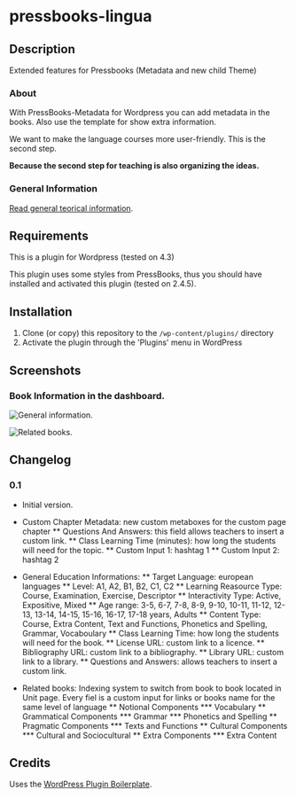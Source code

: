 # pressbooks-lingua

## Description
Extended features for Pressbooks (Metadata and new child Theme)

### About

With PressBooks-Metadata for Wordpress you can add metadata in the books. Also use the template for show extra information.

We want to make the language courses more user-friendly. This is the second step.

**Because the second step for teaching is also organizing the ideas.**

### General Information
[Read general teorical information](/README-general-information.md).


## Requirements
This is a plugin for Wordpress (tested on 4.3)

This plugin uses some styles from PressBooks, thus you should have installed and
activated this plugin (tested on 2.4.5).

## Installation

1. Clone (or copy) this repository to the `/wp-content/plugins/` directory
1. Activate the plugin through the 'Plugins' menu in WordPress

## Screenshots

### Book Information in the dashboard.
![General information.](assets/GeneralInformation.png)

![Related books.](assets/RelatedBooks.png)



## Changelog

### 0.1
* Initial version.

* Custom Chapter Metadata: new custom metaboxes for the custom page chapter
** Questions And Answers: this field allows teachers to insert a custom link. 
** Class Learning Time (minutes): how long the students will need for the topic.
** Custom Input 1: hashtag 1 
** Custom Input 2: hashtag 2

* General Education Informations:
** Target Language: european languages
** Level: A1, A2, B1, B2, C1, C2
** Learning Reasource Type: Course, Examination, Exercise, Descriptor
** Interactivity Type: Active, Expositive, Mixed
** Age range: 3-5, 6-7, 7-8, 8-9, 9-10, 10-11, 11-12, 12-13, 13-14, 14-15, 15-16, 16-17, 17-18 years, Adults
** Content Type: Course, Extra Content, Text and Functions, Phonetics and Spelling, Grammar, Vocaboulary
** Class Learning Time: how long the students will need for the book.
** License URL: custom link to a licence.
** Bibliography URL: custom link to a bibliography.
** Library URL: custom link to a library.
** Questions and Answers: allows teachers to insert a custom link. 
* Related books: Indexing system to switch from book to book located in Unit page. Every fiel is a custom input for links or books name for the same level of language
** Notional Components
*** Vocabulary
** Grammatical Components
*** Grammar
*** Phonetics and Spelling
** Pragmatic Components
*** Texts and Functions
** Cultural Components
*** Cultural and Sociocultural
** Extra Components
*** Extra Content

## Credits

Uses the [WordPress Plugin Boilerplate](http://wppb.io/).
